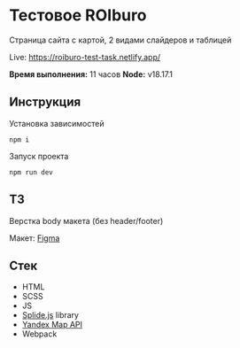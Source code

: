 # Тестовое ROIburo
Страница сайта с картой, 2 видами слайдеров и таблицей 

Live: https://roiburo-test-task.netlify.app/

**Время выполнения:** 11 часов
**Node:** v18.17.1

## Инструкция

Установка зависимостей

```shell
npm i
```

Запуск проекта

```shell
npm run dev
```

## ТЗ
Верстка body макета (без header/footer) 

Макет: 
[Figma](https://www.figma.com/file/5Nn3CsoRbFX5wpo8Srvb9U/Untitled?type=design&node-id=0%3A962&mode=design&t=x3YxNMdKQAlJ6nD7-1)

## Стек
- HTML
- SCSS
- JS
- [Splide.js](https://splidejs.com/) library
- [Yandex Map API](https://yandex.ru/maps-api/products/js-api)
- Webpack
